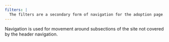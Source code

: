 ```yaml
---
filters: |
  The filters are a secondary form of navigation for the adoption page. Since the page is one large scrolling page, it helps usability to be able to filter the results to the users needs.
---
```

Navigation is used for movement around subsections of the site not covered by the header navigation.
